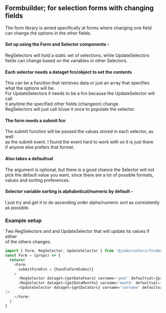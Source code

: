 ## Formbuilder; for selection forms with changing fields  
The form library is aimed specifically at forms where changing one field  
can change the options in the other fields.  

#### Set up using the Form and Selector components -  
RegSelectors will hold a static set of selections, while UpdateSelectors  
fields can change based on the variables in other Selectors.  
#### Each selector needs a dataget fcn/object to set the contents  
This can be a function that retrieves data or just an array that specifies  
what the options will be.  
For UpdateSelectors it needs to be a fcn because the UpdateSelector will call  
it anytime the specified other fields (changeon) change.  
RegSelectors will just call it/use it once to populate the selector.  
#### The form needs a submit fcn  
The submit function will be passed the values stored in each selector, as well  
as the submit event. I found the event hard to work with so it is just there  
if anyone else prefers that format.  
#### Also takes a defaultval  
The argument is optional, but there is a good chance the Selector will not  
pick the default value you want, since there are a lot of possible formats,  
values and sorting preferences.  
#### Selector variable sorting is alphabetical/numeric by default -  
I just try and get it to do ascending order alpha/numeric sort as consistently  
as possible.

### Example setup 
Two RegSelectors and and UpdateSelector that will update its values if either  
of the others changes.  
```javascript
import { Form, RegSelector, UpdateSelector } from '@jadesrochers/formbuilder'
const Form = (props) => {
  return(
    <Form
      submitFormFcn = {handleFormSubmit}
    >
      <RegSelector dataget={getDataYears} varname='year' defaultval={props.year} />
      <RegSelector dataget={getDataMonths} varname='month' defaultval={props.month} />
      <UpdateSelector dataget={getDataVars} varname='varname' defaultval={props.varname} changeon={['year', 'month']}
/>
    </Form>
  )
}
```

